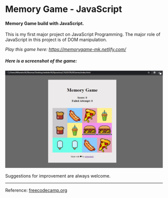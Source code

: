 # Memory Game - JavaScript
#### Memory Game build with JavaScript.

This is my first major project on JavaScript Programming. The major role of JavaScript in this project is of DOM manipulation.

_Play this game here: https://memorygame-mk.netlify.com/_

##### Here is a screenshot of the game:
![Screenshot](Screenshot.png)

Suggestions for improvement are always welcome.

---
Reference:
[freecodecamp.org](https://www.freecodecamp.org/)

